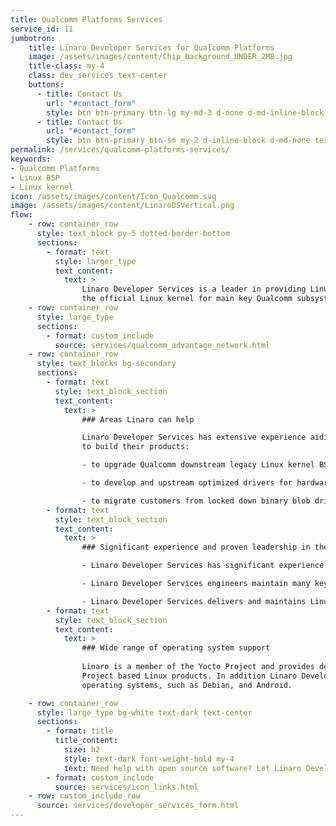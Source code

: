 ```yaml
---
title: Qualcomm Platforms Services
service_id: 11
jumbotron:
    title: Linaro Developer Services for Qualcomm Platforms
    image: /assets/images/content/Chip_background_UNDER_2MB.jpg
    title-class: my-4
    class: dev_services text-center
    buttons:
      - title: Contact Us
        url: "#contact_form"
        style: btn btn-primary btn-lg my-md-3 d-none d-md-inline-block text-uppercase ds_contact_form_btn
      - title: Contact Us
        url: "#contact_form"
        style: btn btn-primary btn-sm my-2 d-inline-block d-md-none text-uppercase ds_contact_form_btn
permalink: /services/qualcomm-platforms-services/
keywords: 
- Qualcomm Platforms
- Linux BSP
- Linux kernel
icon: /assets/images/content/Icon_Qualcomm.svg
image: /assets/images/content/LinaroDSVertical.png
flow:
    - row: container_row
      style: text_block py-5 dotted-border-bottom
      sections:
        - format: text
          style: larger_type
          text_content:
            text: >     
                Linaro Developer Services is a leader in providing Linux BSP development, maintenance and optimization for Qualcomm platforms such as Qualcomm Snapdragon. Linaro software engineers are recognized worldwide as experts in the Linux kernel community, and the maintainers in
                the official Linux kernel for main key Qualcomm subsystems and drivers.
    - row: container_row
      style: large_type
      sections:
        - format: custom_include
          source: services/qualcomm_advantage_network.html
    - row: container_row
      style: text_blocks bg-secondary
      sections:
        - format: text
          style: text_block_section
          text_content:
            text: >
                ### Areas Linaro can help

                Linaro Developer Services has extensive experience aiding companies who use Qualcomm platforms
                to build their products:

                - to upgrade Qualcomm downstream legacy Linux kernel BSP to up-to-date Linux releases and Long Term Support (LTS)

                - to develop and upstream optimized drivers for hardware platforms based on Qualcomm processors, such as Qualcomm Snapdragon

                - to migrate customers from locked down binary blob drivers to open source solutions (GPU, Compute, Connectivity...)
        - format: text
          style: text_block_section
          text_content:
            text: >
                ### Significant experience and proven leadership in the Linux community

                - Linaro Developer Services has significant experience and proven leadership in the Linux community with more than 2500 Qualcomm platforms related contributions in the kernel.org Linux releases.

                - Linaro Developer Services engineers maintain many key Qualcomm subsystems and drivers such as Qualcomm platforms drivers and device tree, Remoteproc/rpmsg, Audio (including Slimbus, Soundwire and compressed audio), Ethernet, Modem IPA, Modem Host Interface (MHI), Thermal management.

                - Linaro Developer Services delivers and maintains Linux and Android reference BSP for the DragonBoardTM 410c and the DragonBoardTM 820c and the Qualcomm® Robotics RB3 and Qualcomm Robotics RB5 platforms
        - format: text
          style: text_block_section
          text_content:
            text: >
                ### Wide range of operating system support
                
                Linaro is a member of the Yocto Project and provides dedicated expertise to build and optimize Yocto
                Project based Linux products. In addition Linaro Developer Services can assist with a wide range of Linux
                operating systems, such as Debian, and Android.

    - row: container_row
      style: large_type bg-white text-dark text-center
      sections:
        - format: title
          title_content:
            size: h2
            style: text-dark font-weight-bold my-4
            text: Need help with open source software? Let Linaro Developer Services help you.
        - format: custom_include
          source: services/icon_links.html
    - row: custom_include_row
      source: services/developer_services_form.html
---
```


